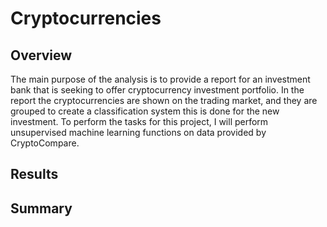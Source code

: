 # Cryptocurrencies

## Overview 

The main purpose of the analysis is to provide a report for an investment bank that is seeking to offer cryptocurrency investment portfolio. In the report the cryptocurrencies are shown on the trading market, and they are grouped to create a classification system this is done for the new investment. To perform the tasks for this project, I will perform unsupervised machine learning functions on data provided by CryptoCompare.

## Results


## Summary
